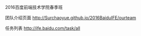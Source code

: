 2016百度前端技术学院春季班

团队介绍页面
http://Surchaoyue.github.io/2016BaiduIFE/ourteam


任务列表
http://ife.baidu.com/task/all
